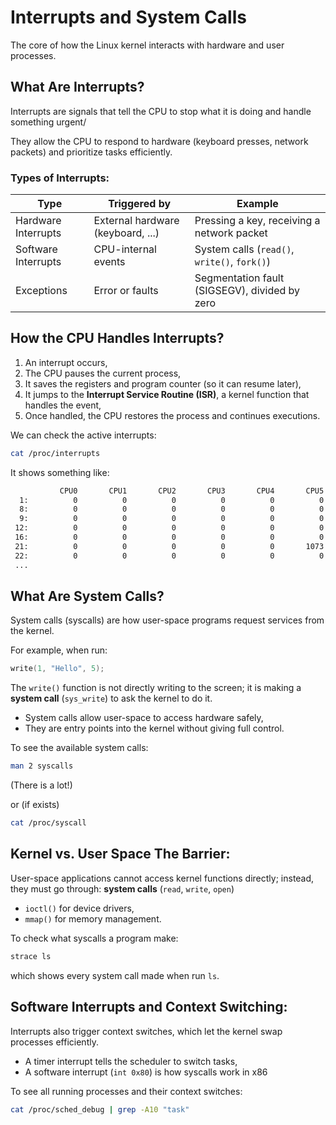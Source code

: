 # Interrupts and System Calls
The core of how the Linux kernel interacts with hardware and user processes.

## What Are Interrupts?
Interrupts are signals that tell the CPU to stop what it is doing and handle something urgent/

They allow the CPU to respond to hardware (keyboard presses, network packets) and prioritize tasks efficiently.

### Types of Interrupts:
|Type                |Triggered by                    | Example                                     |
|--------------------|--------------------------------|---------------------------------------------|
|Hardware Interrupts |External hardware (keyboard, ...)|Pressing a key, receiving a network packet   |
|Software Interrupts |CPU-internal events             |System calls (`read()`, `write()`, `fork()`) |
|Exceptions          |Error or faults                 |Segmentation fault (SIGSEGV), divided by zero|

## How the CPU Handles Interrupts?
1. An interrupt occurs,
2. The CPU pauses the current process,
3. It saves the registers and program counter (so it can resume later),
4. It jumps to the **Interrupt Service Routine (ISR)**, a kernel function that handles the event,
5. Once handled, the CPU restores the process and continues executions.

We can check the active interrupts:
```bash
cat /proc/interrupts
```
It shows something like:
```bash
           CPU0       CPU1       CPU2       CPU3       CPU4       CPU5       CPU6       CPU7       
  1:          0          0          0          0          0          0          0       4091   IO-APIC   1-edge      i8042
  8:          0          0          0          0          0          0          0          0   IO-APIC   8-edge      rtc0
  9:          0          0          0          0          0          0          0          0   IO-APIC   9-fasteoi   acpi
 12:          0          0          0          0          0          0        144          0   IO-APIC  12-edge      i8042
 16:          0          0          0          0          0          0          0          0   IO-APIC  16-fasteoi   i801_smbus
 21:          0          0          0          0          0       1073          0          0   IO-APIC  21-fasteoi   qxl
 22:          0          0          0          0          0          0          0          0   IO-APIC  22-fasteoi   virtio3
 ...
 ```


 ## What Are System Calls?
 System calls (syscalls) are how user-space programs request services from the kernel.

 For example, when run:
 ```c
 write(1, "Hello", 5);
 ```
 The `write()` function is not directly writing to the screen; it is making a **system call** (`sys_write`) to ask the kernel to do it.
 * System calls allow user-space to access hardware safely,
 * They are entry points into the kernel without giving full control.

 To see the available system calls:
 ```bash
 man 2 syscalls
 ```
(There is a lot!)

or (if exists)
```bash
cat /proc/syscall
```

## Kernel vs. User Space The Barrier:
User-space applications cannot access kernel functions directly; instead, they must go through: **system calls** (`read`, `write`, `open`)
- `ioctl()` for device drivers,
- `mmap()` for memory management.

To check what syscalls a program make:
```bash
strace ls
```
which shows every system call made when run `ls`.

## Software Interrupts and Context Switching:
Interrupts also trigger context switches, which let the kernel swap processes efficiently.
- A timer interrupt tells the scheduler to switch tasks, 
- A software interrupt (`int 0x80`) is how syscalls work in x86

To see all running processes and their context switches:
```bash
cat /proc/sched_debug | grep -A10 "task"
```
